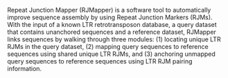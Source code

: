 Repeat Junction Mapper (RJMapper) is a software tool to automatically improve sequence assembly by using Repeat Junction Markers (RJMs). With the input of a known LTR retrotransposon database, a query dataset that contains unanchored sequences and a reference dataset, RJMapper links sequences by walking through three modules: (1) locating unique LTR RJMs in the query dataset, (2) mapping query sequences to reference sequences using shared unique LTR RJMs, and (3) anchoring unmapped query sequences to reference sequences using LTR RJM pairing information.